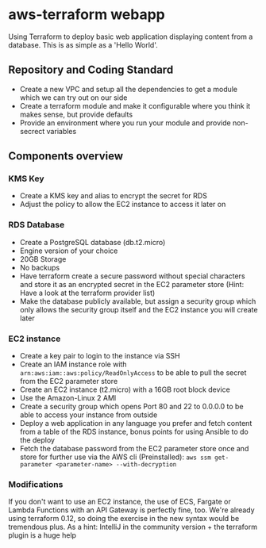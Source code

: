 # aws-terraform webapp

Using Terraform to deploy basic web application displaying content from a database. This is as simple as a 'Hello World'.

## Repository and Coding Standard

- Create a new VPC and setup all the dependencies to get a module which we can try out on our side
- Create a terraform module and make it configurable where you think it makes sense, but provide defaults
- Provide an environment where you run your module and provide non-secrect variables

## Components overview

### KMS Key

- Create a KMS key and alias to encrypt the secret for RDS
- Adjust the policy to allow the EC2 instance to access it later on

### RDS Database

- Create a PostgreSQL database (db.t2.micro)
- Engine version of your choice
- 20GB Storage
- No backups
- Have terraform create a secure password without special characters and store it as an encrypted secret in the EC2 parameter store (Hint: Have a look at the terraform provider list)
- Make the database publicly available, but assign a security group which only allows the security group itself and the EC2 instance you will create later

### EC2 instance

- Create a key pair to login to the instance via SSH
- Create an IAM instance role with `arn:aws:iam::aws:policy/ReadOnlyAccess` to be able to pull the secret from the EC2 parameter store
- Create an EC2 instance (t2.micro) with a 16GB root block device
- Use the Amazon-Linux 2 AMI
- Create a security group which opens Port 80 and 22 to 0.0.0.0 to be able to access your instance from outside
- Deploy a web application in any language you prefer and fetch content from a table of the RDS instance, bonus points for using Ansible to do the deploy
- Fetch the database password from the EC2 parameter store once and store for further use via the AWS cli (Preinstalled): `aws ssm get-parameter <parameter-name> --with-decryption`

### Modifications

If you don't want to use an EC2 instance, the use of ECS, Fargate or Lambda Functions with an API Gateway is perfectly fine, too. We're already using terraform 0.12, so doing the exercise
in the new syntax would be tremendous plus. As a hint: IntelliJ in the community version + the terraform plugin is a huge help 
